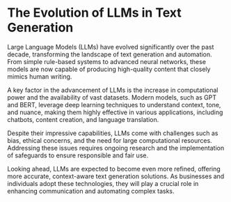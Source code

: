 # The Evolution of LLMs in Text Generation

Large Language Models (LLMs) have evolved significantly over the past decade, transforming the landscape of text generation and automation. From simple rule-based systems to advanced neural networks, these models are now capable of producing high-quality content that closely mimics human writing.

A key factor in the advancement of LLMs is the increase in computational power and the availability of vast datasets. Modern models, such as GPT and BERT, leverage deep learning techniques to understand context, tone, and nuance, making them highly effective in various applications, including chatbots, content creation, and language translation.

Despite their impressive capabilities, LLMs come with challenges such as bias, ethical concerns, and the need for large computational resources. Addressing these issues requires ongoing research and the implementation of safeguards to ensure responsible and fair use.

Looking ahead, LLMs are expected to become even more refined, offering more accurate, context-aware text generation solutions. As businesses and individuals adopt these technologies, they will play a crucial role in enhancing communication and automating complex tasks.